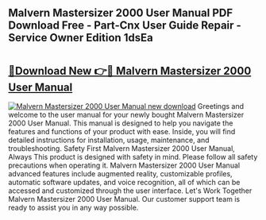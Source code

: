 ## Malvern Mastersizer 2000 User Manual PDF Download Free - Part-Cnx User Guide Repair - Service Owner Edition 1dsEa

# <h2><a href="http://bc4560.oget.top/?id=Malvern+Mastersizer+2000+User+Manual">🔗Download New 👉🔴 Malvern Mastersizer 2000 User Manual</a></h2>

[![Malvern Mastersizer 2000 User Manual new download](https://i.imgur.com/5g1atiW.png)](http://bc4560.oget.top/?id=Malvern+Mastersizer+2000+User+Manual)
Greetings and welcome to the user manual for your newly bought Malvern Mastersizer 2000 User Manual. This manual is designed to help you navigate the features and functions of your product with ease. Inside, you will find detailed instructions for installation, usage, maintenance, and troubleshooting. Safety First Malvern Mastersizer 2000 User Manual, Always This product is designed with safety in mind. Please follow all safety precautions when operating it. Malvern Mastersizer 2000 User Manual advanced features include augmented reality, customizable profiles, automatic software updates, and voice recognition, all of which can be accessed and customized through the user interface. Let's Work Together Malvern Mastersizer 2000 User Manual. Our customer support team is ready to assist you in any way possible.
